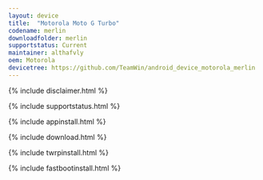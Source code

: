 ```yaml
---
layout: device
title:  "Motorola Moto G Turbo"
codename: merlin
downloadfolder: merlin
supportstatus: Current
maintainer: althafvly
oem: Motorola
devicetree: https://github.com/TeamWin/android_device_motorola_merlin
---
```


{% include disclaimer.html %}

{% include supportstatus.html %}

{% include appinstall.html %}

{% include download.html %}

{% include twrpinstall.html %}

{% include fastbootinstall.html %}
